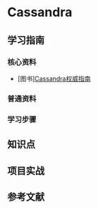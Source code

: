 # Cassandra

## 学习指南

### 核心资料

* [图书][Cassandra权威指南](http://product.dangdang.com/25204594.html)

### 普通资料

### 学习步骤

## 知识点

## 项目实战

## 参考文献
